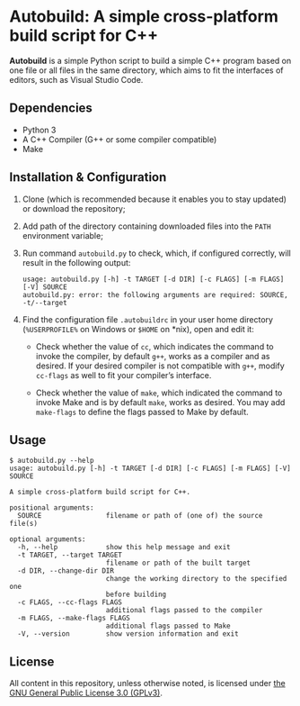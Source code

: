 # Autobuild: A simple cross-platform build script for C++

**Autobuild** is a simple Python script to build a simple C++ program based on one file or all files in the same directory, which aims to fit the interfaces of editors, such as Visual Studio Code.

## Dependencies

- Python 3
- A C++ Compiler (G++ or some compiler compatible)
- Make

## Installation & Configuration

1. Clone (which is recommended because it enables you to stay updated) or download the repository;

2. Add path of the directory containing downloaded files into the `PATH` environment variable;

3. Run command `autobuild.py` to check, which, if configured correctly, will result in the following output:

   ```
   usage: autobuild.py [-h] -t TARGET [-d DIR] [-c FLAGS] [-m FLAGS] [-V] SOURCE
   autobuild.py: error: the following arguments are required: SOURCE, -t/--target
   ```

4. Find the configuration file `.autobuildrc` in your user home directory (`%USERPROFILE%` on Windows or `$HOME` on \*nix), open and edit it:

   - Check whether the value of `cc`, which indicates the command to invoke the compiler, by default `g++`, works as a compiler and as desired. If your desired compiler is not compatible with `g++`, modify `cc-flags` as well to fit your compiler’s interface.

   - Check whether the value of `make`, which indicated the command to invoke Make and is by default `make`, works as desired. You may add `make-flags` to define the flags passed to Make by default.

## Usage

```shell
$ autobuild.py --help
usage: autobuild.py [-h] -t TARGET [-d DIR] [-c FLAGS] [-m FLAGS] [-V] SOURCE

A simple cross-platform build script for C++.

positional arguments:
  SOURCE                filename or path of (one of) the source file(s)

optional arguments:
  -h, --help            show this help message and exit
  -t TARGET, --target TARGET
                        filename or path of the built target
  -d DIR, --change-dir DIR
                        change the working directory to the specified one
                        before building
  -c FLAGS, --cc-flags FLAGS
                        additional flags passed to the compiler
  -m FLAGS, --make-flags FLAGS
                        additional flags passed to Make
  -V, --version         show version information and exit
```

## License

All content in this repository, unless otherwise noted, is licensed under [the GNU General Public License 3.0 (GPLv3)](LICENSE).

